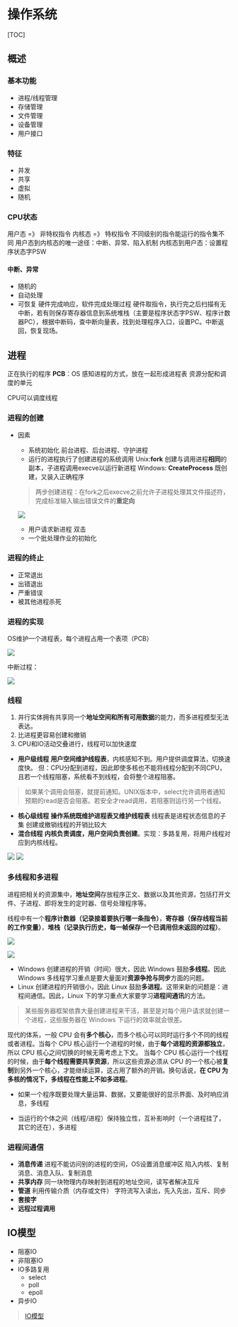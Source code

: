 # 操作系统
[TOC]
## 概述
### 基本功能
- 进程/线程管理
- 存储管理
- 文件管理
- 设备管理
- 用户接口
### 特征
- 并发
- 共享
- 虚拟
- 随机
### CPU状态
用户态 =》 非特权指令
内核态 =》 特权指令
不同级别的指令能运行的指令集不同
用户态到内核态的唯一途径：中断、异常、陷入机制
内核态到用户态：设置程序状态字PSW
#### 中断、异常
- 随机的
- 自动处理
- 可恢复
硬件完成响应，软件完成处理过程
硬件取指令，执行完之后扫描有无中断，若有则保存寄存器信息到系统堆栈（主要是程序状态字PSW、程序计数器PC），根据中断码，查中断向量表，找到处理程序入口，设置PC。中断返回，恢复现场。
## 进程
正在执行的程序
**PCB**：OS 感知进程的方式，放在一起形成进程表
资源分配和调度的单元

CPU可以调度线程

### 进程的创建
- 因素
  - 系统初始化
  前台进程、后台进程、守护进程
  - 运行的进程执行了创建进程的系统调用
  Unix:**fork**  创建与调用进程**相同**的副本，子进程调用execve以运行新进程
  Windows: **CreateProcess**  既创建，又装入正确程序
  > 两步创建进程：在fork之后execve之前允许子进程处理其文件描述符，完成标准输入输出错误文件的**重定向**

  ![](.img/cow.png)

  - 用户请求新进程
  双击
  - 一个批处理作业的初始化

### 进程的终止
- 正常退出
- 出错退出
- 严重错误
- 被其他进程杀死


### 进程的实现
OS维护一个进程表，每个进程占用一个表项（PCB）

![](.img/PCB.png)

中断过程：

![](.img/zd.png)

### 线程
1. 并行实体拥有共享同一个**地址空间和所有可用数据**的能力，而多进程模型无法表达。
2. 比进程更容易创建和撤销
3. CPU和IO活动交叠进行，线程可以加快速度

- **用户级线程**
**用户空间维护线程表**，内核感知不到。用户提供调度算法，切换速度快。
但：CPU分配到进程，因此即使多核也不能将线程分配到不同CPU，且若一个线程阻塞，系统看不到线程，会将整个进程阻塞。
> 如果某个调用会阻塞，就提前通知。UNIX版本中，select允许调用者通知预期的read是否会阻塞。若安全才read调用，若阻塞则运行另一个线程。
- **核心级线程**
**操作系统既维护进程表又维护线程表**
线程表是进程状态信息的子集
创建或撤销线程的开销比较大
- **混合线程**
**内核负责调度，用户空间负责创建**。实现：多路复用，将用户线程对应到内核线程。

![](.img/kt.png)
![](.img/mkt.png)

### 多线程和多进程
进程把相关的资源集中，**地址空间**存放程序正文、数据以及其他资源，包括打开文件、子进程、即将发生的定时器、信号处理程序等。

线程中有一个**程序计数器（记录接着要执行哪一条指令）**，**寄存器（保存线程当前的工作变量）**，**堆栈（记录执行历史，每一帧保存一个已调用但未返回的过程）**。

![](.img/thread.png)


![](.img/multiT.png)
-  Windows 
创建进程的开销（时间）很大，因此 Windows 鼓励**多线程**。因此 Windows 多线程学习重点是要大量面对**资源争抢与同步**方面的问题。
-  Linux
创建进程的开销很小，因此 Linux 鼓励**多进程**。这带来新的问题是：进程间通信。因此，Linux 下的学习重点大家要学习**进程间通讯**的方法。
> 某些服务器框架依靠大量创建进程来干活，甚至是对每个用户请求就创建一个进程，这些服务器在 Windows 下运行的效率就会很差。

现代的体系，一般 CPU 会有**多个核心**，而多个核心可以同时运行多个不同的线程或者进程。当每个 CPU 核心运行一个进程的时候，由于**每个进程的资源都独立**，所以 CPU 核心之间切换的时候无需考虑上下文。 当每个 CPU 核心运行一个线程的时候，由于**每个线程需要共享资源**，所以这些资源必须从 CPU 的一个核心被**复制**到另外一个核心，才能继续运算，这占用了额外的开销。换句话说，**在 CPU 为多核的情况下，多线程在性能上不如多进程**。

- 如果一个程序既要处理大量运算、数据，又要能很好的显示界面、及时响应消息，多线程

- 当运行的个体之间（线程/进程）保持独立性，互补影响时（一个进程挂了，其它的还在），多进程





### 进程间通信
- **消息传递**
进程不能访问别的进程的空间，OS设置消息缓冲区
陷入内核、复制消息、消息入队、复制消息
- **共享内存**
同一块物理内存映射到进程的地址空间，读写者解决互斥
- **管道**
利用传输介质（内存或文件）
字符流写入读出，先入先出，互斥、同步
- **套接字**
- **远程过程调用**

## IO模型

- 阻塞IO
- 非阻塞IO
- IO多路复用
  - select
  - poll
  - epoll
- 异步IO

> [IO模型](https://zhuanlan.zhihu.com/p/115912936)